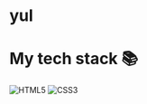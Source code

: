 # yul

# My tech stack 📚
![HTML5](https://img.shields.io/badge/-HTML5-F05032?style=for-the-bage&logo=html5&logoColor=ffffff)
![CSS3](https://img.shields.io/badge/-CSS3-007ACC?style=for-the-badge&logo=css3)
